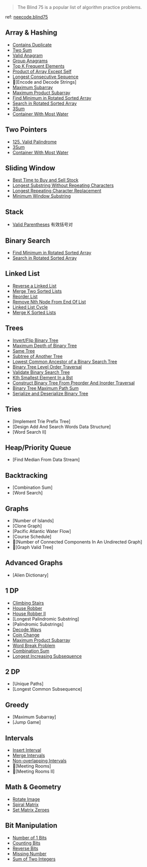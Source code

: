 > The Blind 75 is a popular list of algorithm practice problems.

ref: [neecode.blind75](https://neetcode.io/practice)

## Array & Hashing

- [Contains Duplicate](https://leetcode.com/problems/contains-duplicate/)
- [Two Sum](https://leetcode.com/problems/two-sum/)
- [Valid Anagram](https://leetcode.com/problems/valid-anagram/)
- [Group Anagrams](https://leetcode.com/problems/group-anagrams/)
- [Top K Frequent Elements](https://leetcode.com/problems/top-k-frequent-elements/)
- [Product of Array Except Self](https://leetcode.com/problems/product-of-array-except-self/)
- [Longest Consecutive Sequence](https://leetcode.com/problems/longest-consecutive-sequence/)
- 🔐[Encode and Decode Strings]
- [Maximum Subarray](https://leetcode.com/problems/maximum-subarray/)
- [Maximum Product Subarray](https://leetcode.com/problems/maximum-product-subarray/)
- [Find Minimum in Rotated Sorted Array](https://leetcode.com/problems/find-minimum-in-rotated-sorted-array/)
- [Search in Rotated Sorted Array](https://leetcode.com/problems/search-in-rotated-sorted-array/)
- [3Sum](https://leetcode.com/problems/3sum/)
- [Container With Most Water](https://leetcode.com/problems/container-with-most-water/)

## Two Pointers

- [125. Valid Palindrome](https://leetcode.com/problems/valid-palindrome/)
- [3Sum](https://leetcode.com/problems/3sum/)
- [Container With Most Water](https://leetcode.com/problems/container-with-most-water/)

## Sliding Window

- [Best Time to Buy and Sell Stock](https://leetcode.com/problems/best-time-to-buy-and-sell-stock/)
- [Longest Substring Without Repeating Characters](https://leetcode.com/problems/longest-substring-without-repeating-characters/)
- [Longest Repeating Character Replacement](https://leetcode.com/problems/longest-repeating-character-replacement/)
- [Minimum Window Substring](https://leetcode.com/problems/minimum-window-substring/)

## Stack

- [Valid Parentheses](https://leetcode.com/problems/valid-parentheses/) 有效括号对

## Binary Search

- [Find Minimum in Rotated Sorted Array](https://leetcode.com/problems/find-minimum-in-rotated-sorted-array/)
- [Search in Rotated Sorted Array](https://leetcode.com/problems/search-in-rotated-sorted-array/)

## Linked List

- [Reverse a Linked List](https://leetcode.com/problems/reverse-linked-list/)
- [Merge Two Sorted Lists](https://leetcode.com/problems/merge-two-sorted-lists/)
- [Reorder List](https://leetcode.com/problems/reorder-list/)
- [Remove Nth Node From End Of List](https://leetcode.com/problems/remove-nth-node-from-end-of-list/)
- [Linked List Cycle](https://leetcode.com/problems/linked-list-cycle/)
- [Merge K Sorted Lists](https://leetcode.com/problems/merge-k-sorted-lists/)

## Trees

- [Invert/Flip Binary Tree](https://leetcode.com/problems/invert-binary-tree/)
- [Maximum Depth of Binary Tree](https://leetcode.com/problems/maximum-depth-of-binary-tree/)
- [Same Tree](https://leetcode.com/problems/same-tree/)
- [Subtree of Another Tree](https://leetcode.com/problems/subtree-of-another-tree/)
- [Lowest Common Ancestor of a Binary Search Tree](https://leetcode.com/problems/lowest-common-ancestor-of-a-binary-search-tree/)
- [Binary Tree Level Order Traversal](https://leetcode.com/problems/binary-tree-level-order-traversal/)
- [Validate Binary Search Tree](https://leetcode.com/problems/validate-binary-search-tree/)
- [Kth Smallest Element In a Bst](https://leetcode.com/problems/kth-smallest-element-in-a-bst/)
- [Construct Binary Tree From Preorder And Inorder Traversal](https://leetcode.com/problems/construct-binary-tree-from-preorder-and-inorder-traversal/)
- [Binary Tree Maximum Path Sum](https://leetcode.com/problems/binary-tree-maximum-path-sum/)
- [Serialize and Deserialize Binary Tree](https://leetcode.com/problems/serialize-and-deserialize-binary-tree/)

## Tries

- [Implement Trie Prefix Tree]
- [Design Add And Search Words Data Structure]
- [Word Search II]

## Heap/Priority Queue

- [Find Median From Data Stream]

## Backtracking

- [Combination Sum]
- [Word Search]

## Graphs

- [Number of Islands]
- [Clone Graph]
- [Pacific Atlantic Water Flow]
- [Course Schedule]
- 🔐[Number of Connected Components In An Undirected Graph]
- 🔐[Graph Valid Tree]

## Advanced Graphs

- [Alien Dictionary]

## 1 DP

- [Climbing Stairs](https://leetcode.com/problems/climbing-stairs/)
- [House Robber](https://leetcode.com/problems/house-robber/)
- [House Robber II](https://leetcode.com/problems/house-robber-ii/)
- [Longest Palindromic Substring]
- [Palindromic Substrings]
- [Decode Ways](https://leetcode.com/problems/decode-ways/)
- [Coin Change](https://leetcode.com/problems/coin-change/)
- [Maximum Product Subarray](https://leetcode.com/problems/maximum-product-subarray/)
- [Word Break Problem](https://leetcode.com/problems/word-break/)
- [Combination Sum](https://leetcode.com/problems/combination-sum-iv/)
- [Longest Increasing Subsequence](https://leetcode.com/problems/longest-increasing-subsequence/)

## 2 DP

- [Unique Paths]
- [Longest Common Subsequence]

## Greedy

- [Maximum Subarray]
- [Jump Game]

## Intervals

- [Insert Interval](https://leetcode.com/problems/insert-interval/)
- [Merge Intervals](https://leetcode.com/problems/merge-intervals/)
- [Non-overlapping Intervals](https://leetcode.com/problems/non-overlapping-intervals/)
- 🔐[Meeting Rooms]
- 🔐[Meeting Rooms II]

## Math & Geometry

- [Rotate Image](https://leetcode.com/problems/rotate-image/)
- [Spiral Matrix](https://leetcode.com/problems/spiral-matrix/)
- [Set Matrix Zeroes](https://leetcode.com/problems/set-matrix-zeroes/)

## Bit Manipulation

- [Number of 1 Bits](https://leetcode.com/problems/number-of-1-bits/)
- [Counting Bits](https://leetcode.com/problems/counting-bits/)
- [Reverse Bits](https://leetcode.com/problems/reverse-bits/)
- [Missing Number](https://leetcode.com/problems/missing-number/)
- [Sum of Two Integers](https://leetcode.com/problems/sum-of-two-integers/)
